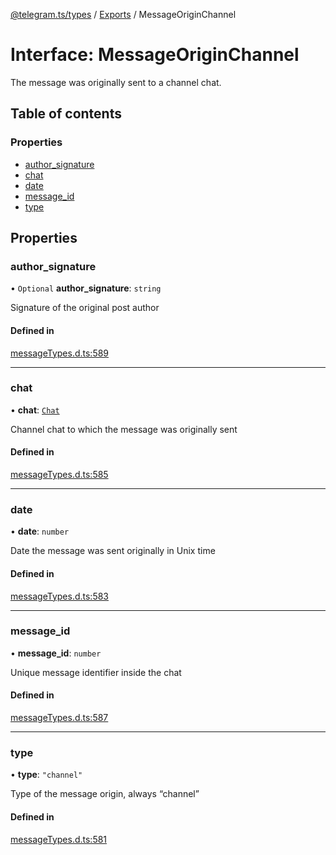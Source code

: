 [@telegram.ts/types](../README.md) / [Exports](../modules.md) / MessageOriginChannel

# Interface: MessageOriginChannel

The message was originally sent to a channel chat.

## Table of contents

### Properties

- [author\_signature](MessageOriginChannel.md#author_signature)
- [chat](MessageOriginChannel.md#chat)
- [date](MessageOriginChannel.md#date)
- [message\_id](MessageOriginChannel.md#message_id)
- [type](MessageOriginChannel.md#type)

## Properties

### author\_signature

• `Optional` **author\_signature**: `string`

Signature of the original post author

#### Defined in

[messageTypes.d.ts:589](https://github.com/telegramsjs/types/blob/d08200f/src/messageTypes.d.ts#L589)

___

### chat

• **chat**: [`Chat`](../modules.md#chat)

Channel chat to which the message was originally sent

#### Defined in

[messageTypes.d.ts:585](https://github.com/telegramsjs/types/blob/d08200f/src/messageTypes.d.ts#L585)

___

### date

• **date**: `number`

Date the message was sent originally in Unix time

#### Defined in

[messageTypes.d.ts:583](https://github.com/telegramsjs/types/blob/d08200f/src/messageTypes.d.ts#L583)

___

### message\_id

• **message\_id**: `number`

Unique message identifier inside the chat

#### Defined in

[messageTypes.d.ts:587](https://github.com/telegramsjs/types/blob/d08200f/src/messageTypes.d.ts#L587)

___

### type

• **type**: ``"channel"``

Type of the message origin, always “channel”

#### Defined in

[messageTypes.d.ts:581](https://github.com/telegramsjs/types/blob/d08200f/src/messageTypes.d.ts#L581)
